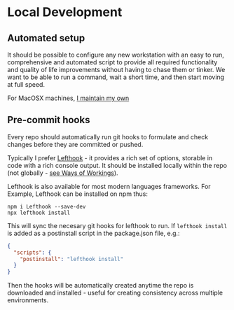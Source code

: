 # Local Development

## Automated setup

It should be possible to configure any new workstation with an easy to run, comprehensive and automated script to provide all required functionality and quality of life improvements without having to chase them or tinker. We want to be able to run a command, wait a short time, and then start moving at full speed.

For MacOSX machines, [I maintain my own](https://github.com/FelixMarcus/mac-setup)

## Pre-commit hooks

Every repo should automatically run git hooks to formulate and check changes before they are committed or pushed.

Typically I prefer [Lefthook](https://github.com/evilmartians/lefthook) - it provides a rich set of options, storable in code with a rich console output. It should be installed locally within the repo (not globally - [see Ways of Workings](./wow.md#LocalDependencies)).

Lefthook is also available for most modern languages frameworks. For Example, Lefthook can be installed on npm thus:

```
npm i Lefthook --save-dev
npx lefthook install
```

This will sync the necesary git hooks for lefthook to run. If `lefthook install` is added as a postinstall script in the package.json file, e.g.:

```json
{
  "scripts": {
    "postinstall": "lefthook install" 
  }
}
```

Then the hooks will be automatically created anytime the repo is downloaded and installed - useful for creating consistency across multiple environments.
